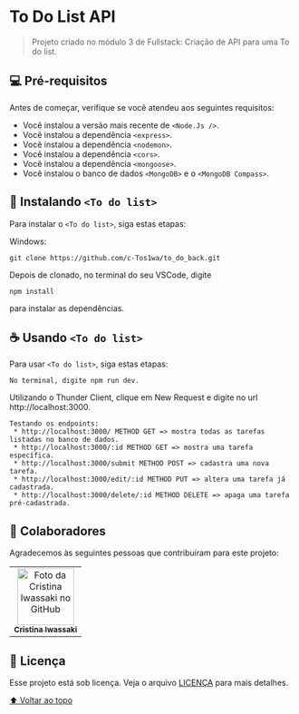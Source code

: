 # To Do List API


> Projeto criado no módulo 3 de Fullstack: Criação de API para uma To do list.


## 💻 Pré-requisitos

Antes de começar, verifique se você atendeu aos seguintes requisitos:

* Você instalou a versão mais recente de `<Node.Js />`.
* Você instalou a dependência `<express>`.
* Você instalou a dependência `<nodemon>`.
* Você instalou a dependência `<cors>`.
* Você instalou a dependência `<mongoose>`.
* Você instalou o banco de dados `<MongoDB>` e o `<MongoDB Compass>`.


## 🚀 Instalando `<To do list>`

Para instalar o `<To do list>`, siga estas etapas:

Windows:
```
git clone https://github.com/c-Tos1wa/to_do_back.git
```
Depois de clonado, no terminal do seu VSCode, digite 
```
npm install
```
para instalar as dependências.

## ☕ Usando `<To do list>`

Para usar `<To do list>`, siga estas etapas:

```
No terminal, digite npm run dev.
```
Utilizando o Thunder Client, clique em New Request e digite no url http://localhost:3000.
```
Testando os endpoints:
 * http://localhost:3000/ METHOD GET => mostra todas as tarefas listadas no banco de dados.
 * http://localhost:3000/:id METHOD GET => mostra uma tarefa específica.
 * http://localhost:3000/submit METHOD POST => cadastra uma nova tarefa.
 * http://localhost:3000/edit/:id METHOD PUT => altera uma tarefa já cadastrada.
 * http://localhost:3000/delete/:id METHOD DELETE => apaga uma tarefa pré-cadastrada.
```

## 🤝 Colaboradores

Agradecemos às seguintes pessoas que contribuíram para este projeto:

<table>
  <tr>
    <td align="center">
      <a href="#">
        <img src="https://github.com/c-Tos1wa.png" width="100px;" alt="Foto da Cristina Iwassaki no GitHub"/><br>
        <sub>
          <b>Cristina Iwassaki</b>
        </sub>
      </a>
    </td>
  </tr>
</table>


## 📝 Licença

Esse projeto está sob licença. Veja o arquivo [LICENÇA](LICENSE) para mais detalhes.

[⬆ Voltar ao topo](#todoapi)<br>

